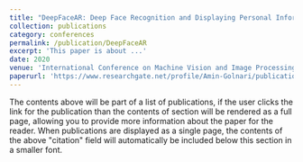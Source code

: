 ```yaml
---
title: "DeepFaceAR: Deep Face Recognition and Displaying Personal Information via Augmented Reality"
collection: publications
category: conferences
permalink: /publication/DeepFaceAR
excerpt: 'This paper is about ...'
date: 2020
venue: 'International Conference on Machine Vision and Image Processing (MVIP)'
paperurl: 'https://www.researchgate.net/profile/Amin-Golnari/publication/340341835_DeepFaceAR_Deep_Face_Recognition_and_Displaying_Personal_Information_via_Augmented_Reality/links/60e42053299bf1ea9ee5d503/DeepFaceAR-Deep-Face-Recognition-and-Displaying-Personal-Information-via-Augmented-Reality.pdf'
---
```


The contents above will be part of a list of publications, if the user clicks the link for the publication than the contents of section will be rendered as a full page, allowing you to provide more information about the paper for the reader. When publications are displayed as a single page, the contents of the above "citation" field will automatically be included below this section in a smaller font.

